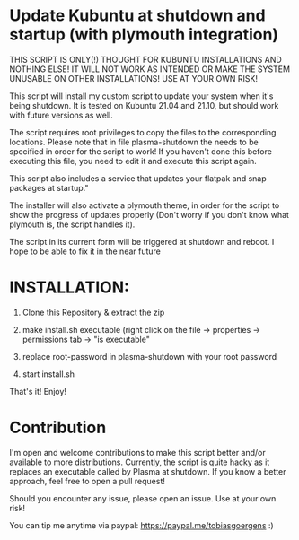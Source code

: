 # Update Kubuntu at shutdown and startup (with plymouth integration)
  THIS SCRIPT IS ONLY(!) THOUGHT FOR KUBUNTU INSTALLATIONS
  AND NOTHING ELSE!  IT WILL NOT WORK AS INTENDED OR MAKE
  THE SYSTEM UNUSABLE ON OTHER INSTALLATIONS!
  USE AT YOUR OWN RISK!

  This script will install my custom script to update your
  system when it's being shutdown. It is tested on Kubuntu
  21.04 and 21.10, but should work with future versions as
  well.

  The script requires root privileges to copy the
  files to the corresponding locations. Please note that
  in file plasma-shutdown the <root-password> needs to be
  specified in order for the script to work! If you
  haven't done this before executing this file, you need
  to edit it and execute this script again.

  This script also includes a service that updates your
  flatpak and snap packages at startup."

  The installer will also activate a plymouth theme,
  in order for the script to show the progress of
  updates properly (Don't worry if you don't know
  what plymouth is, the script handles it).
  
  The script in its current form will be triggered at shutdown and reboot.
  I hope to be able to fix it in the near future

# INSTALLATION:

  1. Clone this Repository & extract the zip
  
  2. make install.sh executable (right click on the file
  -> properties -> permissions tab -> "is executable"
  
  3. replace root-password in plasma-shutdown with your root password

  4. start install.sh

  That's it! Enjoy!
  
# Contribution
  I'm open and welcome contributions to make this script better and/or available to more distributions.
  Currently, the script is quite hacky as it replaces an executable called by Plasma at shutdown.
  If you know a better approach, feel free to open a pull request!
  
  Should you encounter any issue, please open an issue. Use at your own risk!
  
  You can tip me anytime via paypal: https://paypal.me/tobiasgoergens :)

